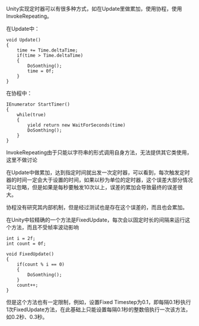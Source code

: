 Unity实现定时器可以有很多种方式，如在Update里做累加，使用协程，使用InvokeRepeating。

在Update中：

```
void Update()
{
    time += Time.deltaTime;
    if(time > Time.deltaTime)
    {
        DoSomthing();
        time = 0f;
    }
}
```

在协程中：

```
IEnumerator StartTimer()
{
    while(true)
    {
        yield return new WaitForSeconds(time)
        DoSomthing();
    }
}
```

InvokeRepeating由于只能以字符串的形式调用自身方法，无法提供其它类使用，这里不做讨论

在Update中做累加，达到指定时间就出发一次定时器，可以看到，每次触发定时器的时间一定会大于设置的时间，如果以秒为单位的定时器，这个误差大部分情况可以忽略，但是如果是每秒要触发10次以上，误差的累加会导致最终的误差很大。

协程没有研究其内部机制，但是经过测试也是存在这个误差的，而且也会累加。

在Unity中较精确的一个方法是FixedUpdate，每次会以固定时长的间隔来运行这个方法，而且不受帧率波动影响

```
int i = 2f;
int count = 0f;

void FixedUpdate()
{
    if(count % i == 0)
    {
        DoSomthing();
    }
    count++;
}
```

但是这个方法也有一定限制，例如，设置Fixed Timestep为0.1，即每隔0.1秒执行1次FixedUpdate方法，在此基础上只能设置每隔0.1秒的整数倍执行一次该方法，如0.2秒、0.3秒。